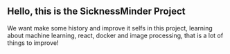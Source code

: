 ## Hello, this is the SicknessMinder Project
We want make some history and improve it selfs in this project, learning about machine learning, react, docker and image processing, that is a lot of things to improve!
